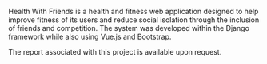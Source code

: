 Health With Friends is a health and fitness web application designed to help improve fitness of its users and reduce social isolation through the inclusion of friends and competition. The system was developed within the Django framework while also using Vue.js and Bootstrap.

The report associated with this project is available upon request.
